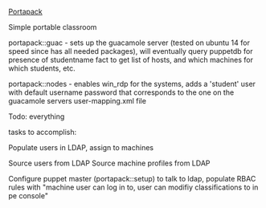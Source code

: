 [Portapack](http://en.wikipedia.org/wiki/Portable_classroom)

Simple portable classroom

portapack::guac - sets up the guacamole server (tested on ubuntu 14 for speed since has all needed packages), will eventually query puppetdb for presence of studentname fact to get list of hosts, and which machines for which students, etc.

portapack::nodes - enables win_rdp for the systems, adds a 'student' user with default username password that corresponds to the one on the guacamole servers user-mapping.xml file

Todo: everything

tasks to accomplish:

Populate users in LDAP, assign to machines

Source users from LDAP
Source machine profiles from LDAP

Configure puppet master (portapack::setup) to talk to ldap, populate RBAC rules with "machine user can log in to, user can modifiy classifications to in pe console"


